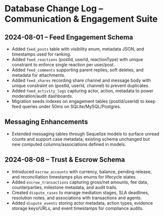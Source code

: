 # Database Change Log – Communication & Engagement Suite

## 2024-08-01 – Feed Engagement Schema
- Added `feed_posts` table with visibility enum, metadata JSON, and timestamps used for ranking.
- Added `feed_reactions` (postId, userId, reactionType) with unique constraint to enforce single reaction per user/post.
- Added `feed_comments` supporting parent replies, soft deletes, and metadata for attachments.
- Added `feed_shares` recording share channel and message body with unique constraint on (postId, userId, channel) to prevent duplicates.
- Added `feed_activity_logs` capturing actor, action, metadata to power moderation/audit dashboards.
- Migration seeds indexes on engagement tables (postId/userId) to keep feed queries under 50ms on SQLite/MySQL/Postgres.

## Messaging Enhancements
- Extended messaging tables through Sequelize models to surface unread counts and support case metadata; existing schema unchanged but new computed columns/associations defined in models.

## 2024-08-08 – Trust & Escrow Schema
- Introduced `escrow_accounts` with currency, balance, pending release, and reconciliation timestamps plus enums for lifecycle states.
- Added `escrow_transactions` capturing gross/net amounts, fee data, counterparties, milestone metadata, and audit trails.
- Created `dispute_cases` to manage mediation stages, SLA deadlines, resolution notes, and associations with transactions and agents.
- Added `dispute_events` storing actor metadata, action types, evidence storage keys/URLs, and event timestamps for compliance audits.
